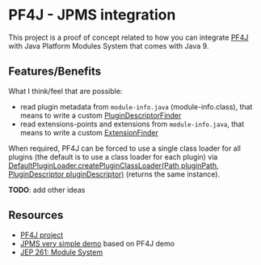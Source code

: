 PF4J - JPMS integration
=====================
This project is a proof of concept related to how you can integrate [PF4J](https://github.com/decebals/pf4j) with Java Platform Modules System that comes with Java 9.

Features/Benefits
-------------------
What I think/feel that are possible:
- read plugin metadata from `module-info.java` (module-info.class), that means to write a custom [PluginDescriptorFinder](https://github.com/decebals/pf4j/blob/master/pf4j/src/main/java/ro/fortsoft/pf4j/PluginDescriptorFinder.java)
- read extensions-points and extensions from `module-info.java`, that means to write a custom [ExtensionFinder](https://github.com/decebals/pf4j/blob/master/pf4j/src/main/java/ro/fortsoft/pf4j/ExtensionFinder.java)

When required, PF4J can be forced to use a single class loader for all plugins (the default is to use a class loader for each plugin) via [DefaultPluginLoader.createPluginClassLoader(Path pluginPath, PluginDescriptor pluginDescriptor)](https://github.com/decebals/pf4j/blob/master/pf4j/src/main/java/ro/fortsoft/pf4j/DefaultPluginLoader.java#L51) (returns the same instance).

**TODO**: add other ideas

Resources
-------------------
- [PF4J project](https://github.com/decebals/pf4j)
- [JPMS very simple demo](https://github.com/decebals/jpms-demo) based on PF4J demo
- [JEP 261: Module System](http://openjdk.java.net/jeps/261)
